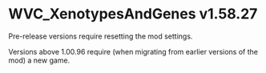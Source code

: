# WVC_XenotypesAndGenes v1.58.27
 
Pre-release versions require resetting the mod settings.

Versions above 1.00.96 require (when migrating from earlier versions of the mod) a new game.